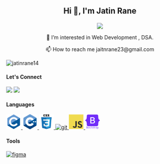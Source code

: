 <h2 align="center">Hi 👋, I'm Jatin Rane</h2>
<p align="center">
<img align="center" src="https://encrypted-tbn1.gstatic.com/images?q=tbn:ANd9GcTY-UPXFVbSyi7jsXjpGo8Ygyjbv9b7Ov6tT0WQXRy_ied4MEiY">
  
</p>
<p align="center">👀 I’m interested in Web Development , DSA.</p>
<p align="center">📫 How to reach me jaitnrane23@gmail.com</p>
<p align="left"> <img src="https://komarev.com/ghpvc/?username=jatinrane14&color=green" alt="jatinrane14" /> </p>

<h4>Let's Connect</h4>
<a target="_blank"href="https://www.instagram.com/jatinrane_14"><img src="https://i.pinimg.com/736x/71/72/16/7172161b580470deb78078669236d2c1.jpg" height="30px"></a>
<a target="_blank" href="https://www.linkedin.com/in/jatinrane/"><img src="https://w7.pngwing.com/pngs/402/997/png-transparent-linkedin-logo-computer-icons-facebook-user-profile-facebook-blue-angle-text.png" height="30px"></a>
<h4>Languages</h4>
<p align="left"><a href="https://www.cprogramming.com/" target="_blank" rel="noreferrer"> <img src="https://raw.githubusercontent.com/devicons/devicon/master/icons/c/c-original.svg" alt="c" width="40" height="40"/> </a> <a href="https://www.w3schools.com/cpp/" target="_blank" rel="noreferrer"> <img src="https://raw.githubusercontent.com/devicons/devicon/master/icons/cplusplus/cplusplus-original.svg" alt="cplusplus" width="40" height="40"/> </a> <a href="https://www.w3schools.com/css/" target="_blank" rel="noreferrer"> <img src="https://raw.githubusercontent.com/devicons/devicon/master/icons/css3/css3-original-wordmark.svg" alt="css3" width="40" height="40"/> </a>   <a href="https://git-scm.com/" target="_blank" rel="noreferrer"> <img src="https://www.vectorlogo.zone/logos/git-scm/git-scm-icon.svg" alt="git" width="40" height="40"/> </a> <a href="https://developer.mozilla.org/en-US/docs/Web/JavaScript" target="_blank" rel="noreferrer"> <img src="https://raw.githubusercontent.com/devicons/devicon/master/icons/javascript/javascript-original.svg" alt="javascript" width="40" height="40"/> </a> <a href="https://getbootstrap.com" target="_blank" rel="noreferrer"> <img src="https://raw.githubusercontent.com/devicons/devicon/master/icons/bootstrap/bootstrap-plain-wordmark.svg" alt="bootstrap" width="40" height="40"/> </a> </p>
<h4>Tools</h4>
<p>
  <a href="https://www.figma.com/" target="_blank" rel="noreferrer"> <img src="https://www.vectorlogo.zone/logos/figma/figma-icon.svg" alt="figma" width="40" height="40"/> </a> 
</p>
